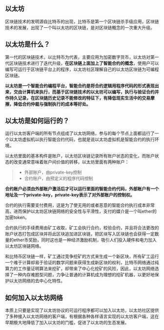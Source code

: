 
## 以太坊
区块链技术的发明源自比特币的出现，比特币是第一个区块链杀手级应用，区块链技术的发展，出现了一个叫以太坊的区块链，是对区块链概念的一次重大升级。

## 以太坊是什么？
第一代的区块链技术，以比特币为代表，主要应用为加密数字货币，以太坊对第一代区块链技术进行了迭代升级，**在区块链上面加上了智能合约的概念**，使用户可以编写可运行于区块链平台上的程序，以太坊社区理解自己的以太坊区块链为可编程区块链。

**以太坊是一个智能合约编程平台，智能合约是将合约逻辑用程序代码的形式表现出来，交由计算机来执行，而基于区块链技术的以太坊可以编写，执行与验证合约并作持久记录，在区块链历史记录不能修改的特征下，有降低现实生活中的交易摩擦，降低合约仲裁与强制执行的成本等好处。**

## 以太坊是如何运行的？
运行以太坊客户端的所有节点组成了以太坊网络，参与的每个节点上面都运行了一个以太坊虚拟机以执行智能合约代码，也就是说以太坊虚拟机是智能合约的执行环境。

以太坊里面的基本构件是账户，以太坊区块链记录所有账户状态的变化，而账户状态的改变通常意味着账户间价值的转移，以太坊里面有两种账户：
> - 外部账户，由private-key控制
> - 合约账户，由预定义的程序代码控制

**合约账户必须由外部账户激活后才可以运行里面的智能合约代码，外部账户有一个地址及一个private-key，private-key表示了对外部账户的控制权。**

合约的执行需要支付费用，这是为了使无用的或者恶意的智能合约执行成本非常高，进而保护以太坊区块链网络的安全性与平滑性，支付的媒介是一个叫ether的加密token。

合约执行的手续费用由矿工收取，矿工会执行合约，校验合约，并且将合法更改的账户状态打包成区块并将此区块追加进区块链，把区块写入区块链也会获得一定数量的ether币奖励，同时这也是一种经济激励机制，吸引人们投入硬件和电力加入以太坊区块链网络。

和比特币区块链一样，矿工通过竞争挖矿的方式来生成一个新区块，所有矿工运行一个难于计算却易于验证的数学问题来获得生成新区块的权利，比特币网络通过纯算力的工作量证明算法来挖矿，却带来了中心化挖矿的风险，因此，以太坊网络选择了一种内存难题型问题，力争让普通的计算机成为理想的挖矿机器，以更好地保护以太坊网络的去中心化特性。

## 如何加入以太坊网络
本质上只要是实现了以太坊协议的可运行程序都可以加入以太坊，以太坊社区提供了多种接入以太坊网络的客户端，有根据各种各样语言实现的以太坊客户端，这在早期极大地降低了加入以太坊的门槛，促进了以太坊的生态发展。
